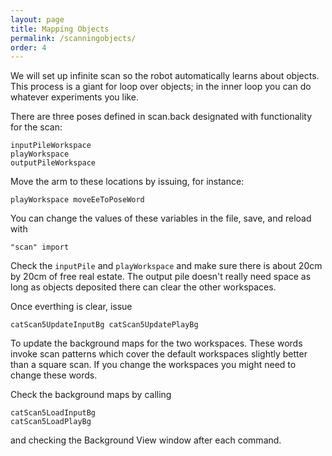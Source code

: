 ```yaml
---
layout: page
title: Mapping Objects
permalink: /scanningobjects/
order: 4
---
```


We will set up infinite scan so the robot automatically learns about
objects.  This process is a giant for loop over objects; in the inner
loop you can do whatever experiments you like.  


There are three poses defined in scan.back designated with functionality for the scan:

```
inputPileWorkspace
playWorkspace
outputPileWorkspace
```
Move the arm to these locations by issuing, for instance:

```
playWorkspace moveEeToPoseWord
```
You can change the values of these variables in the file, save, and reload with

```
"scan" import
```

Check the `inputPile` and `playWorkspace` and make sure there is about 20cm by 20cm of free real estate. The output
pile doesn't really need space as long as objects deposited there can clear the other workspaces.

Once everthing is clear, issue

```
catScan5UpdateInputBg catScan5UpdatePlayBg 
```

To update the background maps for the two workspaces. These words invoke scan patterns which cover the default workspaces
slightly better than a square scan. If you change the workspaces you might need to change these words.

Check the background maps by calling

```
catScan5LoadInputBg 
catScan5LoadPlayBg
```
and checking the Background View window after each command.
